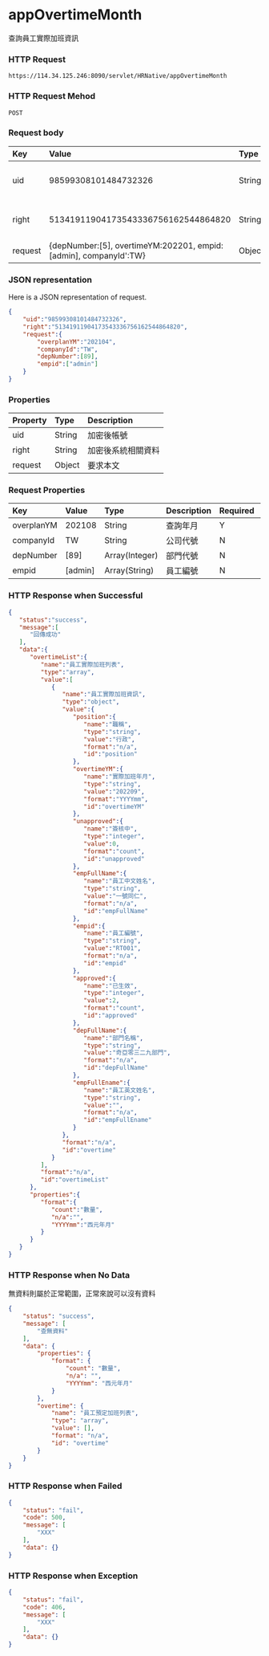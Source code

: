 # appOvertimeMonth
查詢員工實際加班資訊

### HTTP Request
```
https://114.34.125.246:8090/servlet/HRNative/appOvertimeMonth
```

### HTTP Request Mehod
```
POST
```

### Request body
| Key | Value | Type | Description |
|:----------|:-------------|:-----|:------------|
| uid | 98599308101484732326 | String | 需透過appLogin取得
| right | 51341911904173543336756162544864820 | String | 需透過appLogin取得 |
| request | {depNumber:[5], overtimeYM:202201, empid:[admin], companyId':TW} | Object | 查詢條件

### JSON representation
Here is a JSON representation of request.
```json
{
    "uid":"98599308101484732326",
    "right":"51341911904173543336756162544864820",
    "request":{
        "overplanYM":"202104", 
        "companyId":"TW",
        "depNumber":[89], 
        "empid":["admin"]
    }
}
```

### Properties
| Property | Type | Description |
|:---------|:-----|:------------|
| uid   | String | 加密後帳號 |
| right | String | 加密後系統相關資料 |
| request | Object | 要求本文 |

### Request Properties
| Key | Value | Type | Description | Required | Format |
|:----------|:-------------|:-----|:------------|:------------|:------------|
| overplanYM | 202108 | String | 查詢年月 | Y | AC(YYYYmm) |
| companyId | TW | String | 公司代號 | N | n/a |
| depNumber | [89] | Array(Integer) | 部門代號 | N | n/a |
| empid | [admin] | Array(String) | 員工編號 | N | n/a |


### HTTP Response when Successful
```json
{
   "status":"success",
   "message":[
      "回傳成功"
   ],
   "data":{
      "overtimeList":{
         "name":"員工實際加班列表",
         "type":"array",
         "value":[
            {
               "name":"員工實際加班資訊",
               "type":"object",
               "value":{
                  "position":{
                     "name":"職稱",
                     "type":"string",
                     "value":"行政",
                     "format":"n/a",
                     "id":"position"
                  },
                  "overtimeYM":{
                     "name":"實際加班年月",
                     "type":"string",
                     "value":"202209",
                     "format":"YYYYmm",
                     "id":"overtimeYM"
                  },
                  "unapproved":{
                     "name":"簽核中",
                     "type":"integer",
                     "value":0,
                     "format":"count",
                     "id":"unapproved"
                  },
                  "empFullName":{
                     "name":"員工中文姓名",
                     "type":"string",
                     "value":"一號同仁",
                     "format":"n/a",
                     "id":"empFullName"
                  },
                  "empid":{
                     "name":"員工編號",
                     "type":"string",
                     "value":"RT001",
                     "format":"n/a",
                     "id":"empid"
                  },
                  "approved":{
                     "name":"已生效",
                     "type":"integer",
                     "value":2,
                     "format":"count",
                     "id":"approved"
                  },
                  "depFullName":{
                     "name":"部門名稱",
                     "type":"string",
                     "value":"奇亞零三二九部門",
                     "format":"n/a",
                     "id":"depFullName"
                  },
                  "empFullEname":{
                     "name":"員工英文姓名",
                     "type":"string",
                     "value":"",
                     "format":"n/a",
                     "id":"empFullEname"
                  }
               },
               "format":"n/a",
               "id":"overtime"
            }
         ],
         "format":"n/a",
         "id":"overtimeList"
      },
      "properties":{
         "format":{
            "count":"數量",
            "n/a":"",
            "YYYYmm":"西元年月"
         }
      }
   }
}
```

### HTTP Response when No Data
無資料則屬於正常範圍，正常來說可以沒有資料
```json
{
    "status": "success",
    "message": [
        "查無資料"
    ],
    "data": {
        "properties": {
            "format": {
                "count": "數量",
                "n/a": "",
                "YYYYmm": "西元年月"
            }
        },
        "overtime": {
            "name": "員工預定加班列表",
            "type": "array",
            "value": [],
            "format": "n/a",
            "id": "overtime"
        }
    }
}
```

### HTTP Response when Failed
```json
{
    "status": "fail",
    "code": 500,
    "message": [
        "XXX"
    ],
    "data": {}
}
```

### HTTP Response when Exception
```json
{
    "status": "fail",
    "code": 406,
    "message": [
        "XXX"
    ],
    "data": {}
}
```
